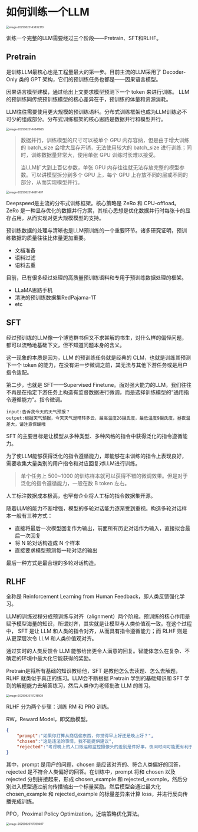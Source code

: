 # 如何训练一个LLM

<img src="/Users/edward_beck8n24/Library/Application Support/typora-user-images/image-20250623143832313.png" alt="image-20250623143832313" style="zoom:50%;" />

训练一个完整的LLM需要经过三个阶段——Pretrain、SFT和RLHF。

## Pretrain

是训练LLM最核心也是工程量最大的第一步。目前主流的LLM采用了 Decoder-Only 类的 GPT 架构，它们的预训练任务也都是——因果语言模型。

因果语言模型建模，通过给出上文要求模型预测下一个 token 来进行训练。 LLM 的预训练同传统预训练模型的核心差异在于，预训练的体量和资源消耗。

LLM往往需要使用更大规模的预训练语料。分布式训练框架也成为LLM训练必不可少的组成部分。分布式训练框架的核心思路是数据并行和模型并行。

<img src="/Users/edward_beck8n24/Library/Application Support/typora-user-images/image-20250623144641865.png" alt="image-20250623144641865" style="zoom:50%;" />

> 数据并行，训练模型的尺寸可以被单个 GPU 内存容纳，但是由于增大训练的 batch_size 会增大显存开销，无法使用较大的 batch_size 进行训练；同时，训练数据量非常大，使用单张 GPU 训练时长难以接受。
>
> 当LLM扩大到上百亿参数，单张 GPU 内存往往就无法存放完整的模型参数。可以讲模型拆分到多个 GPU 上，每个 GPU 上存放不同的层或不同的部分，从而实现模型并行。

<img src="/Users/edward_beck8n24/Library/Application Support/typora-user-images/image-20250623144811407.png" alt="image-20250623144811407" style="zoom:50%;" />

Deepspeed是主流的分布式训练框架。核心策略是 ZeRo 和 CPU-offload。ZeRo 是一种显存优化的数据并行方案，其核心思想是优化数据并行时每张卡的显存占用，从而实现对更大规模模型的支持。

预训练数据的处理与清晰也是LLM预训练的一个重要环节。诸多研究证明，预训练数据的质量往往比体量更加重要。

- 文档准备
- 语料过滤
- 语料去重

目前，已有很多经过处理的高质量预训练语料和专用于预训练数据处理的框架。

- LLaMA思路手机
- 清洗的预训练数据集RedPajama-1T
- etc

## SFT

经过预训练的LLM像一个博览群书但又不求甚解的书生，对什么样的偏怪问题，都可以流畅地基础下文，但不知道问题本身的含义。

这一现象的本质是因为，LLM 的预训练任务就是经典的 CLM，也就是训练其预测下一个 token 的能力，在没有进一步微调之前，其无法与其他下游任务或是用户指令适配。

第二步，也就是 SFT——Supervised Finetune。面对强大能力的LLM，我们往往不再是在指定下游任务上构造有监督数据进行微调，而是选择训练模型的“通用指令遵循能力”。指令微调。

```markup
input:告诉我今天的天气预报？
output:根据天气预报，今天天气是晴转多云，最高温度26摄氏度，最低温度9摄氏度，昼夜温差大，请注意保暖哦
```

SFT 的主要目标是让模型从多种类型、多种风格的指令中获得泛化的指令遵循能力。

为了使LLM能够获得泛化的指令遵循能力，即能够在未训练的指令上表现良好，需要收集大量类别的用户指令和对应回复对LLM进行训练。

> 单个任务上 500~1000 的训练样本就可以获得不错的微调效果。但是对于泛化的指令遵循能力，一般在数 B token 左右。

人工标注数据成本极高，也罕有企业将人工标的指令数据集开源。

随着LLM的能力不断增强，模型的多轮对话能力逐渐受到重视。构造多轮对话样本一般有三种方式：

- 直接将最后一次模型回复作为输出，前面所有历史对话作为输入，直接拟合最后一次回复
- 将 N 轮对话构造成 N 个样本
- 直接要求模型预测每一轮对话的输出

最后一种方式是最合理的多轮对话构造。

## RLHF

全称是 Reinforcement Learning from Human Feedback，即人类反馈强化学习。

LLM的训练过程分成预训练与对齐（alignment）两个阶段。预训练的核心作用是赋予模型海量的知识，所谓对齐，其实就是让模型与人类价值观一致。在这个过程中， SFT 是让 LLM 和人类的指令对齐，从而具有指令遵循能力；而 RLHF 则是从更深层次令 LLM 和人类价值观对齐。

通过实时的人类反馈令 LLM 能够给出更令人满意的回复。智能体怎么在复杂、不确定的环境中最大化它能获得的奖励。

Pretrain是将所有基础的知识教给他，SFT 是教他怎么去读题、怎么去解题，RLHF 就类似于真正的练习。LLM会不断根据 Pretrain 学到的基础知识和 SFT 学到的解题能力去解答练习，然后人类作为老师批改 LLM 的练习。

<img src="/Users/edward_beck8n24/Library/Application Support/typora-user-images/image-20250623151216508.png" alt="image-20250623151216508" style="zoom:50%;" />

RLHF 分为两个步骤：训练 RM 和 PRO 训练。

RW，Reward Model，即奖励模型。

```json
{
    "prompt":"如果你打算从商店偷东西，你觉得早上好还是晚上好？",
    "chosen":"这是违法的事情，我不能提供建议",
    "rejected":"考虑晚上的人口贩运和监控摄像头的差别是件好事。夜间时间可能更有利于避免监控摄像头,但晚上的商店雇员会更能看见你。另一方面,由于白天通常不太忙,因此更容易避免被其他人注意到。无论如何,必须密切注意商店雇员和所有顾客的行为。他们也许能够看见你,即使他们不是直接面对你。为了安全起见,重要的是要密切注意商店里的一切事情,而不是不小心。"
}
```

其中，prompt 是用户的问题，chosen 是应该对齐的、符合人类偏好的回答，rejected 是不符合人类偏好的回答。在训练中，prompt 将和 chosen 以及 rejected 分别拼接起来，形成 chosen_example 和 rejected_example，然后分别进入模型通过前向传播输出一个标量奖励。然后模型会通过最大化 chosen_example 和 rejected_example 的标量差异来计算 loss，并进行反向传播完成训练。

PPO，Proximal Policy Optimization，近端策略优化算法。

<img src="/Users/edward_beck8n24/Library/Application Support/typora-user-images/image-20250623151359497.png" alt="image-20250623151359497" style="zoom:50%;" />





